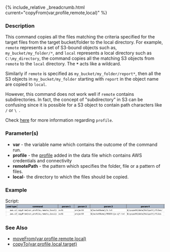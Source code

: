{% include_relative _breadcrumb.html current="copyFrom(var,profile,remote,local)" %}


### Description
This command copies all the files matching the criteria specified for the target files from the target bucket/folder 
to the local directory.  For example, `remote` represents a set of S3-bound objects such as, `my_bucket/my_folder/*`, 
and `local` represents a local directory such as `C:\my_directory`, the command copies all the matching S3 objects 
from `remote` to the `local` directory. The **`*`** acts like a wildcard.

Similarly if `remote` is specified as `my_bucket/my_folder/report*`, then all the S3 objects in `my_bucket/my_folder` 
starting with `report` in the object name are copied to `local`.

However, this command does not work well if `remote` contains subdirectories.  In fact, the concept of "subdirectory" 
in S3 can be confusing since it is possible for a S3 object to contain path characters like `/` or `\ `.

Check [here](index#s3profile) for more information regarding `profile`.


### Parameter(s)
- **var** \- the variable name which contains the outcome of the command run.
- **profile** \- the [profile](index#s3profile) added in the data file which contains AWS credentials and connectivity
- **remotePath** \- the pattern which specifies the folder, file or a pattern of files.
- **local**\- the directory to which the files should be copied.


### Example
Script:<br/>
![](image/copyFrom_01.png)


### See Also
- [moveFrom(var,profile,remote,local)](moveFrom(var,profile,remote,local).html)
- [copyTo(var,profile,local,target)](copyTo(var,profile,local,target).md)
